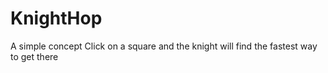 # KnightHop
A simple concept
Click on a square and the knight will find the fastest way to get there
